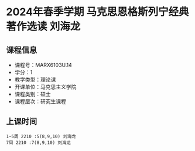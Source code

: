 # 2024年春季学期 马克思恩格斯列宁经典著作选读 刘海龙






## 课程信息

- 课程号：MARX6103U.14
- 学分：1
- 教学类型：理论课
- 开课单位：马克思主义学院
- 课程类别：硕士
- 课程层次：研究生课程

## 上课时间

```
1~5周 2210 :5(8,9,10) 刘海龙
7周 2210 :7(8,9,10) 刘海龙
```

